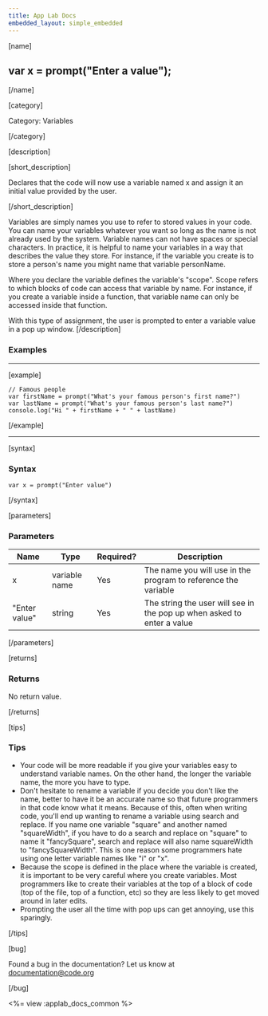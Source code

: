 ```yaml
---
title: App Lab Docs
embedded_layout: simple_embedded
---
```


[name]

## var x = prompt("Enter a value");

[/name]


[category]

Category: Variables

[/category]

[description]

[short_description]

Declares that the code will now use a variable named x and assign it an initial value provided by the user.

[/short_description]

Variables are simply names you use to refer to stored values in your code.  You can name your variables whatever you want so long as the name is not already used by the system.  Variable names can not have spaces or special characters.  In practice, it is helpful to name your variables in a way that describes the value they store.  For instance, if the variable you create is to store a person's name you might name that variable personName.

Where you declare the variable defines the variable's "scope".  Scope refers to which blocks of code can access that variable by name.  For instance, if you create a variable inside a function, that variable name can only be accessed inside that function.

With this type of assignment, the user is prompted to enter a variable value in a pop up window.
[/description]

### Examples
____________________________________________________

[example]


```
// Famous people
var firstName = prompt("What's your famous person's first name?")
var lastName = prompt("What's your famous person's last name?")
console.log("Hi " + firstName + " " + lastName)
```

[/example]

____________________________________________________

[syntax]

### Syntax

```
var x = prompt("Enter value")
```

[/syntax]

[parameters]

### Parameters

| Name  | Type | Required? | Description |
|-----------------|------|-----------|-------------|
| x | variable name | Yes | The name you will use in the program to reference the variable  |
| "Enter value" | string | Yes | The string the user will see in the pop up when asked to enter a value  |

[/parameters]

[returns]

### Returns
No return value.

[/returns]

[tips]

### Tips
- Your code will be more readable if you give your variables easy to understand variable names.  On the other hand, the longer the variable name, the more you have to type.
- Don't hesitate to rename a variable if you decide you don't like the name, better to have it be an accurate name so that future programmers in that code know what it means.  Because of this, often when writing code, you'll end up wanting to rename a variable using search and replace.  If you name one variable "square" and another named "squareWidth", if you have to do a search and replace on "square" to name it "fancySquare", search and replace will also name squareWidth to "fancySquareWidth".  This is one reason some programmers hate using one letter variable names like "i" or "x".
- Because the scope is defined in the place where the variable is created, it is important to be very careful where you create variables.  Most programmers like to create their variables at the top of a block of code (top of the file, top of a function, etc) so they are less likely to get moved around in later edits.
- Prompting the user all the time with pop ups can get annoying, use this sparingly.


[/tips]

[bug]

Found a bug in the documentation? Let us know at documentation@code.org

[/bug]

<%= view :applab_docs_common %>

